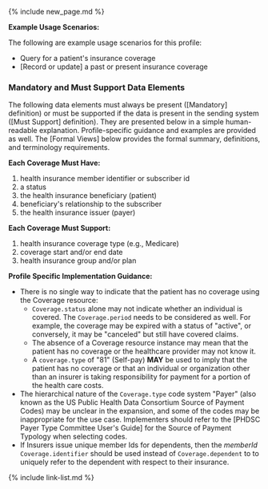 {% include new_page.md %}

**Example Usage Scenarios:**

The following are example usage scenarios for this profile:

- Query for a patient's insurance coverage
- [Record or update] a past or present insurance coverage

### Mandatory and Must Support Data Elements

The following data elements must always be present ([Mandatory] definition) or must be supported if the data is present in the sending system ([Must Support] definition). They are presented below in a simple human-readable explanation. Profile-specific guidance and examples are provided as well. The [Formal Views] below provides the formal summary, definitions, and terminology requirements.

**Each Coverage Must Have:**

1. health insurance member identifier or subscriber id
2. a status
3. the health insurance beneficiary (patient)
4. beneficiary's relationship to the subscriber
5. the health insurance issuer (payer)

**Each Coverage Must Support:**

1. health insurance coverage type (e.g., Medicare)
2. coverage start and/or end date
3. health insurance group and/or plan


**Profile Specific Implementation Guidance:**

- There is no single way to indicate that the patient has no coverage using the Coverage resource:
  - `Coverage.status` alone may not indicate whether an individual is covered. The `Coverage.period` needs to be considered as well. For example, the coverage may be expired with a status of "active", or conversely, it may be "canceled" but still have covered claims.
  - The absence of a Coverage resource instance may mean that the patient has no coverage or the healthcare provider may not know it.
  - A `coverage.type` of "81" (Self-pay) **MAY** be used to imply that the patient has no coverage or that an individual or organization other than an insurer is taking responsibility for payment for a portion of the health care costs.
- The hierarchical nature of the `Coverage.type` code system "Payer" (also known as the US Public Health Data Consortium Source of Payment Codes) may be unclear in the expansion, and some of the codes may be inappropriate for the use case.  Implementers should refer to the [PHDSC Payer Type Committee User's Guide] for the Source of Payment Typology when selecting codes.
- If Insurers issue unique member Ids for dependents, then the *memberId* `Coverage.identifier` should be used instead of `Coverage.dependent` to to uniquely refer to the dependent with respect to their insurance.

{% include link-list.md %}
